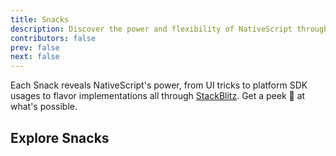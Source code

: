 ```yaml
---
title: Snacks
description: Discover the power and flexibility of NativeScript through our curated selection of 'Snacks' - bite-sized projects designed to inspire and educate.
contributors: false
prev: false
next: false
---
```


Each Snack reveals NativeScript's power, from UI tricks to platform SDK usages to flavor implementations all through [StackBlitz](https://stackblitz.com/). Get a peek 👀 at what's possible.

## Explore Snacks

<script lang="ts" setup>
  const snacks = [
  {
    id: 1,
    title: "Spaceman using just TypeScript",
    href: "https://stackblitz.com/edit/nativescript-spaceman-transition-example?file=app%2Fspace-view.xml",
    description: "Shared Element Transitions using TypeScript.",
    categories: [
      {
        title: "Shared Elements",
        href: "https://docs.nativescript.org/guide/shared-element-transitions",
      },
      {
        title: "TypeScript",
        href: "https://docs.nativescript.org/tutorials/build-a-master-detail-app-with-plain-typescript",
      },
    ],
    videoUrl: "https://youtube.com/embed/hHqlEbU8o2o?si=7SgSCaNuqtRB9-ej",
    videoTitle: "Spaceman using just TypeScript",
  },
  {
    id: 2,
    title: "Spaceman using just Vue 3",
    href: "https://stackblitz.com/edit/nativescript-vue3-spaceman-transition-example?file=app%2Fcomponents%2FSpaceView.vue",
    description: "Shared Element Transitions using Vue 3.",
    categories: [
      {
        title: "Shared Elements",
        href: "https://docs.nativescript.org/guide/shared-element-transitions",
      },
      {
        title: "Vue",
        href: "https://nativescript-vue.org",
      },
    ],
    videoUrl: "https://youtube.com/embed/hHqlEbU8o2o?si=7SgSCaNuqtRB9-ej",
    videoTitle: "Spaceman using just Vue 3",
  },
  {
    id: 3,
    title: "Music Player UI",
    href: "https://stackblitz.com/edit/nativescript-music-player-transition-example?file=app%2Fmain-view.xml",
    description: "Music Player UI with Shared Element Transitions.",
    categories: [
      {
        title: "Shared Elements",
        href: "https://docs.nativescript.org/guide/shared-element-transitions",
      },
      {
        title: "TypeScript",
        href: "https://docs.nativescript.org/tutorials/build-a-master-detail-app-with-plain-typescript",
      },
    ],
    videoUrl: "https://youtube.com/embed/KatL9m7E2XI?feature=share",
    videoTitle: "Music Player UI",
  },
  {
    id: 4,
    title: "Reflective UI",
    href: "https://stackblitz.com/edit/nativescript-reflective-ui?file=src%2Fapp%2Fitem%2Fitems.component.ts",
    description:
      "Using iOS AVCaptureSession to create live reflective UI mask. Try with your phone in Dark Mode, it's neat!",
    categories: [
      {
        title: "iOS AVCaptureSession",
        href: "https://developer.apple.com/documentation/avfoundation/avcapturesession?language=objc",
      },
    ],
    videoUrl: "https://youtube.com/embed/rbF6mYfwnck",
    videoTitle: "NativeScript Reflective UI",
  },
  {
    id: 5,
    title: "Day Night Switch",
    hrefs: [
      {
        title: "Angular",
        href: "https://stackblitz.com/edit/nativescript-daynightswitch-angular?file=src%2Fapp%2Fexample.component.html",
      },
      {
        title: "React",
        href: "https://stackblitz.com/edit/nativescript-daynightswitch-react?file=src%2Fcomponents%2FHome.tsx",
      },
      {
        title: "Solid",
        href: "https://stackblitz.com/edit/nativescript-daynightswitch-solid?file=src%2Fcomponents%2Fhome.tsx",
      },
      {
        title: "Svelte",
        href: "https://stackblitz.com/edit/nativescript-daynightswitch-svelte?file=src%2Fcomponents%2FHome.svelte",
      },
      {
        title: "Vue",
        href: "https://stackblitz.com/edit/nativescript-daynightswitch-vue?file=src%2Fcomponents%2FHome.vue",
      },
    ],
    description: "Custom NativeScript Day/Night Switch.",
    categories: [
      {
        title: "Angular",
        href: "https://angular.dev",
      },
      {
        title: "React",
        href: "https://react.dev",
      },
      {
        title: "Solid",
        href: "https://www.solidjs.com",
      },
      {
        title: "Svelte",
        href: "https://svelte.dev",
      },
      {
        title: "Vue",
        href: "https://vuejs.org",
      },
    ],
    videoUrl: "https://youtube.com/embed/8kb7ObVOJIg?feature=share",
    videoTitle: "Day Night Switch",
  },
  {
    id: 6,
    title: "Tetris Game with Vue 3",
    href: "https://stackblitz.com/edit/ns-tetris?file=src%2Fcomponents%2FHome.vue",
    description: "Tetris Game with Vue 3.",
    categories: [
      {
        title: "Vue",
        href: "https://nativescript-vue.org",
      },
    ],
    videoUrl: "https://youtube.com/embed/To_bycK6BGY",
    videoTitle: "A Tetris Game built with Vue 3",
  },
  {
    id: 7,
    title: "iOS Recognize Text from an Image",
    href: "https://stackblitz.com/edit/nativescript-text-from-image?file=src%2Fapp%2Fhome%2Fhome.component.ts",
    description: "Recognizing text from an Image on iOS.",
    categories: [
      {
        title: "Angular",
        href: "https://docs.nativescript.org/tutorials/build-a-master-detail-app-with-angular",
      },
      {
        title: "iOS Vision Framework",
        href: "https://developer.apple.com/documentation/vision?language=objc",
      },
    ],
    videoUrl: "https://youtube.com/embed/cCqqXezvfWs",
    videoTitle: "iOS Recognize Text from an Image",
  },
  {
    id: 8,
    title: "iOS PDFKit",
    href: "https://stackblitz.com/edit/nativescript-pdfview-via-ios-pdfkit?file=src%2Fapp%2Fnative-pdfview%2Fnative-pdfview.ts",
    description: "Generating and previewing PDFs using iOS PDFKit.",
    categories: [
      {
        title: "Angular",
        href: "https://docs.nativescript.org/tutorials/build-a-master-detail-app-with-angular",
      },
      {
        title: "iOS PDFKit",
        href: "https://developer.apple.com/documentation/pdfkit?language=objc",
      },
    ],
    videoUrl: "https://youtube.com/embed/ucmAXFaFbY0",
    videoTitle: "iOS PDFKit",
  },
  {
    id: 9,
    title: "PDF w/ WKWebView & AndroidPdfViewer",
    href: "https://stackblitz.com/edit/nativescript-pdfviewer?file=src%2Fapp%2Fnative-pdfview%2Findex.ios.ts",
    description: "Rendering PDF with WKWebView on iOS.",
    categories: [
      {
        title: "Angular",
        href: "https://docs.nativescript.org/tutorials/build-a-master-detail-app-with-angular",
      },
      {
        title: "iOS WKWebView",
        href: "https://developer.apple.com/documentation/webkit/wkwebview",
      },
      {
        title: "Gradle AndroidPdfViewer",
        href: "https://github.com/barteksc/AndroidPdfViewer",
      },
    ],
  },
  {
    id: 10,
    title: "Autogrow Textfield",
    href: "https://stackblitz.com/edit/nativescript-ng-textview-autogrow-vs-textfield?file=src%2Fapp%2Fitem%2Fitems.component.html",
    description: "Autogrowing Textfield as you type.",
    categories: [
      {
        title: "Angular",
        href: "https://docs.nativescript.org/tutorials/build-a-master-detail-app-with-angular",
      },
      {
        title: "TextView",
        href: "https://docs.nativescript.org/ui/text-view",
      },
    ],
  },
  {
    id: 11,
    title: "Text to Speech",
    href: "https://stackblitz.com/edit/nativescript-text-to-speech?file=src%2Fapp%2Fspeech%2Findex.ios.ts",
    description: "Simple Text to Speech.",
    categories: [
      {
        title: "Android TextToSpeech",
        href: "https://developer.android.com/reference/android/speech/tts/TextToSpeech",
      },
      {
        title: "iOS AVSpeechUtterance",
        href: "https://developer.apple.com/documentation/avfaudio/avspeechutterance?language=objc",
      },
    ],
  },
  {
    id: 12,
    title: "Battery Level Check",
    href: "https://stackblitz.com/edit/nativescript-battery-level-check?file=app%2Fbattery%2Findex.ios.ts",
    description: "Getting the current battery level.",
    categories: [
      {
        title: "Android Battery Monitoring",
        href: "https://developer.android.com/training/monitoring-device-state/battery-monitoring",
      },
      {
        title: "iOS UIDevice",
        href: "https://developer.apple.com/documentation/uikit/uidevice?language=objc",
      },
    ],
  },
  {
    id: 13,
    title: "Toggle Device Light",
    href: "https://stackblitz.com/edit/nativescript-torch?file=src%2Fapp%2Ftorch%2Findex.ios.ts",
    description: "Toggling the Device Light on and off.",
    categories: [
      {
        title: "Android CameraManager",
        href: "https://developer.android.com/reference/android/hardware/camera2/CameraManager",
      },
      {
        title: "iOS AVCaptureDevice",
        href: "https://developer.apple.com/documentation/avfoundation/avcapturedevice?language=objc",
      },
    ],
  },
  {
    id: 14,
    title: "Using local image assets",
    href: "https://stackblitz.com/edit/nativescript-local-image-asset?file=package.json,src%2Fapp%2Fitem%2Fitems.component.html",
    description: "Using local image assets.",
    categories: [
      {
        title: "Image",
        href: "https://docs.nativescript.org/ui/image",
      },
    ],
  },
  {
    id: 15,
    title: "Checkbox",
    href: "https://stackblitz.com/edit/nativescript-checkbox-example?file=src%2Fapp%2Fitem%2Fitems.component.html",
    description: "Using checkbox components.",
    categories: [
      {
        title: "CheckBox",
        href: "https://github.com/nstudio/nativescript-plugins/blob/main/packages/nativescript-checkbox/README.md",
      },
    ],
  },
  {
    id: 16,
    title: "Dropdown Menus",
    href: "https://stackblitz.com/edit/nativescript-dropdown-menus?file=src%2Fapp%2Fmenu-button%2Findex.ios.ts",
    description: "Using dropdown menus.",
    categories: [
      {
        title: "iOS UIMenu",
        href: "https://developer.apple.com/documentation/uikit/uimenu",
      },
      {
        title: "Android PopupMenu",
        href: "https://developer.android.com/reference/android/widget/PopupMenu",
      },
    ],
    videoUrl: "https://youtube.com/embed/0zE5OjiJTk8",
    videoTitle: "Using dropdown menus with NativeScript",
  },
  {
    id: 17,
    title: "Large Title Display on iOS",
    href: "https://stackblitz.com/edit/nativescript-ios-large-titles-angular?file=src%2Fapp%2Fitem%2Fitems.component.ts",
    description:
      "How to enable large title displays for iOS navigation with NativeScript using prefersLargeTitles property of UINavigationBar, accessible from every Frame.",
    categories: [
      {
        title: "iOS prefersLargeTitles",
        href: "https://developer.apple.com/documentation/uikit/uinavigationbar/2908999-preferslargetitles?language=objc",
      },
    ],
    videoUrl: "https://youtube.com/embed/bwgVIZSpZ00",
    videoTitle: "Enable large title displays for iOS Navigation",
  },
  {
    id: 18,
    title: "Hardware device volume",
    href: "https://stackblitz.com/edit/nativescript-device-volume?file=src%2Futils%2Fvolume.ts",
    description:
      "How to get the current device volume using NativeScript on iOS and Android.",
    categories: [
      {
        title: "iOS outputVolume",
        href: "https://developer.apple.com/documentation/avfaudio/avaudiosession/1616533-outputvolume?language=objc",
      },
      {
        title: "Android getStreamVolume",
        href: "https://developer.android.com/reference/android/media/AudioManager#getStreamVolume(int)",
      },
      {
        title: "Vue",
        href: "https://nativescript-vue.org",
      },
    ],
    videoUrl: "https://youtube.com/embed/1DR_9AZrMe4",
    videoTitle: "Adjusting hardware device volume with NativeScript",
  },
  {
    id: 19,
    title: "Top Bar Height",
    href: "https://stackblitz.com/edit/nativescript-topbar-height?file=src%2Fapp%2Futils%2Fdevice.ts",
    description:
      "How to check the top bar height with NativeScript on iOS and Android.",
    categories: [
      {
        title: "iOS statusBarManager",
        href: "https://developer.apple.com/documentation/uikit/uiwindowscene/3213943-statusbarmanager?language=objc",
      },
      {
        title: "iOS UINavigationBar",
        href: "https://developer.apple.com/documentation/uikit/uinavigationbar?language=objc",
      },
      {
        title: "Android Resources",
        href: "https://developer.android.com/guide/topics/resources/providing-resources",
      },
      {
        title: "Android bar height id",
        href: "https://android.googlesource.com/platform/frameworks/base/+/master/core/res/res/values/dimens_material.xml#39",
      },
    ],
    videoUrl: "https://youtube.com/embed/bXSyBTGJIlc",
    videoTitle: "Top Bar Height with NativeScript",
  },
  {
    id: 20,
    title: "iOS Spotlight Search",
    href: "https://stackblitz.com/edit/nativescript-ios-spotlight-search?file=src%2Fapp%2Fitem%2Fitem.service.ts",
    description:
      "How to allow app content to be searchable using iOS Core Spotlight.",
    categories: [
      {
        title: "iOS Core Spotlight",
        href: "https://developer.apple.com/documentation/corespotlight",
      },
    ],
    videoUrl: "https://youtube.com/embed/uzzMskFL5g8",
    videoTitle: "Use iOS Spotlight Search with NativeScript",
  },
  {
    id: 21,
    title: "Improve UX with NativeScript TouchManager",
    href: "https://stackblitz.com/edit/nativescript-touchmanager?file=src%2Fapp%2Futils.ts",
    description: "Instantly improve UX with NativeScript's TouchManager.",
    categories: [
      {
        title: "TouchManager",
        href: "https://docs.nativescript.org/guide/animations#touchmanager-8-2",
      },
    ],
    videoUrl: "https://youtube.com/embed/vAyGyuNFCbk",
    videoTitle: "Instantly improve UX with NativeScript's TouchManager",
  },
  {
    id: 22,
    title: "Tab Navigation with iOS and Android",
    href: "https://stackblitz.com/edit/nativescript-tab-nav-ng?file=src%2Fapp%2Ffeatures%2Fhome%2Fcomponents%2Fhome.component.html",
    description:
      "Example of how to configure tab navigation with lots of options.",
    categories: [
      {
        title: "Angular",
        href: "https://angular.dev",
      },
    ],
    videoUrl: "https://youtube.com/embed/-FPEdFE1XeM",
    videoTitle:
      "Example of how to configure tab navigation with lots of options.",
  },
  {
    id: 23,
    title: "Screen Snapshot",
    href: "https://stackblitz.com/edit/nativescript-screen-snapshot?file=src%2Fhome.component.html",
    description:
      "Example of how to take a snapshot of any view on screen.",
    categories: [
      {
        title: "iOS CALayer render",
        href: "https://developer.apple.com/documentation/quartzcore/calayer/render(in:)",
      },
      {
        title: "Android createBitmap",
        href: "https://developer.android.com/reference/android/graphics/Bitmap#createBitmap(android.graphics.Bitmap,%20int,%20int,%20int,%20int)",
      },
    ],
    videoUrl: "https://youtube.com/embed/ORp4y2tbJUA",
    videoTitle:
      "Screen Snapshot",
  },
  {
    id: 24,
    title: "Solid NativeScript Vibes",
    href: "https://stackblitz.com/edit/nativescript-solid-vibes?file=src%2Fcomponents%2Fhome.tsx",
    description:
      "Example of using audio player with metering.",
    categories: [
      {
        title: "iOS AVAudioPlayer",
        href: "https://developer.apple.com/documentation/avfaudio/avaudioplayer/averagepower(forchannel:)?language=objc",
      },
      {
        title: "Android Visualizer",
        href: "https://developer.android.com/reference/android/media/audiofx/Visualizer",
      },
      {
        title: "Solid",
        href: "https://www.solidjs.com/",
      },
    ],
    videoUrl: "https://youtube.com/embed/FLxZ_T5yN_A",
    videoTitle:
      "Solid NativeScript Vibes",
  },
  {
    id: 25,
    title: "CollectionView Layout Playground",
    href: "https://stackblitz.com/edit/nativescript-collectionview-layout-playground?file=src%2Fapp%2Fitem%2Fitem-columns.component.html",
    description:
      "Example of using CollectionView with different layout options.",
    categories: [
      {
        title: "@nativescript-community/ui-collectionview",
        href: "https://github.com/nativescript-community/ui-collectionview",
      },
    ],
    videoUrl: "https://youtube.com/embed/SfYRtBiTXiM",
    videoTitle:
      "CollectionView Layout Playground",
  },
];

</script>

<SnackList :snacks="snacks" />
